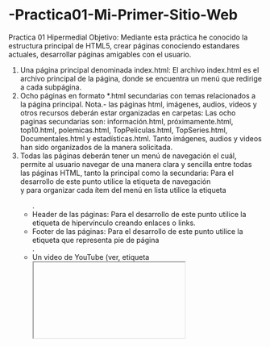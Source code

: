 # -Practica01-Mi-Primer-Sitio-Web
Practica 01 Hipermedial
Objetivo: Mediante esta práctica he conocido la estructura principal de HTML5, crear páginas conociendo estandares actuales, desarrollar páginas amigables con el usuario. 
1) Una página principal denominada index.html: El archivo index.html es el archivo principal de la página, donde se encuentra un menú que redirige a cada subpágina.
2) Ocho páginas en formato *.html secundarias con temas relacionados a la página principal. Nota.- las páginas html, imágenes, audios, videos y otros recursos deberán estar organizadas en carpetas: Las ocho paginas secundarias son: información.html, próximamente.html, top10.html, polemicas.html, TopPeliculas.html, TopSeries.html, Documentales.html y estadísticas.html. Tanto imágenes, audios y videos han sido organizados de la manera solicitada.
3) Todas las páginas deberán tener un menú de navegación el cuál, permite al usuario navegar de una manera clara y sencilla entre todas las páginas HTML, tanto la principal como la secundaria: Para el desarrollo de este punto utilice la etiqueta de navegación <nav> y para organizar cada ítem del menú en lista utilice la etiqueta <ul>. 
4) Header de las páginas: Para el desarrollo de este punto utilice la etiqueta de hipervínculo <a> creando enlaces o links.   
5) Footer de las páginas: Para el desarrollo de este punto utilice la etiqueta que representa pie de página <footer>.
6) Un video de YouTube (ver, etiqueta <iframe>): La etiqueta <iframe> nos perite agregar videos de youtube a nuestra pagina web, en esta etiqueta hacemos uso de tres atributos, link del video, largo y ancho dentro de la página. 
7) Un video con la etiqueta <video>: La etiqueta <video> nos permite agregar un video a nuestra página web es esta etiqueta hacemos uso de atributos como, asignarle controles al video, largo y ancho.
8) Un audio con la etiqueta <audio>: La etiqueta <audio> nos permite agregar audio a nuestra pagina web, usando parametros como: ubicacion deol audio, largo, ancho. 
  
Resultados Obtenidos: Mediante esta práctica hemos podido conocer la estructura de HTML5, así como también las etiquetas más importantes dentro de este lenguaje de etiquetado. 

Conclusiones: Es importante conocer la estructura básica de html, así como también la utilidad y uso que se le puede dar a cada etiqueta.
